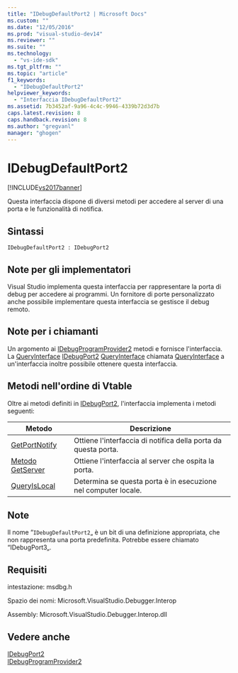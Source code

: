 ```yaml
---
title: "IDebugDefaultPort2 | Microsoft Docs"
ms.custom: ""
ms.date: "12/05/2016"
ms.prod: "visual-studio-dev14"
ms.reviewer: ""
ms.suite: ""
ms.technology: 
  - "vs-ide-sdk"
ms.tgt_pltfrm: ""
ms.topic: "article"
f1_keywords: 
  - "IDebugDefaultPort2"
helpviewer_keywords: 
  - "Interfaccia IDebugDefaultPort2"
ms.assetid: 7b3452af-9a96-4c4c-9946-4339b72d3d7b
caps.latest.revision: 8
caps.handback.revision: 8
ms.author: "gregvanl"
manager: "ghogen"
---
```

# IDebugDefaultPort2
[!INCLUDE[vs2017banner](../../../code-quality/includes/vs2017banner.md)]

Questa interfaccia dispone di diversi metodi per accedere al server di una porta e le funzionalità di notifica.  
  
## Sintassi  
  
```  
IDebugDefaultPort2 : IDebugPort2  
```  
  
## Note per gli implementatori  
 Visual Studio implementa questa interfaccia per rappresentare la porta di debug per accedere ai programmi.  Un fornitore di porte personalizzato anche possibile implementare questa interfaccia se gestisce il debug remoto.  
  
## Note per i chiamanti  
 Un argomento ai [IDebugProgramProvider2](../../../extensibility/debugger/reference/idebugprogramprovider2.md) metodi e fornisce l'interfaccia.  La [QueryInterface](/visual-cpp/atl/queryinterface) [IDebugPort2](../../../extensibility/debugger/reference/idebugport2.md) [QueryInterface](/visual-cpp/atl/queryinterface) chiamata [QueryInterface](/visual-cpp/atl/queryinterface) a un'interfaccia inoltre possibile ottenere questa interfaccia.  
  
## Metodi nell'ordine di Vtable  
 Oltre ai metodi definiti in [IDebugPort2](../../../extensibility/debugger/reference/idebugport2.md), l'interfaccia implementa i metodi seguenti:  
  
|Metodo|Descrizione|  
|------------|-----------------|  
|[GetPortNotify](../Topic/IDebugDefaultPort2::GetPortNotify.md)|Ottiene l'interfaccia di notifica della porta da questa porta.|  
|[Metodo GetServer](../../../extensibility/debugger/reference/idebugdefaultport2-getserver.md)|Ottiene l'interfaccia al server che ospita la porta.|  
|[QueryIsLocal](../../../extensibility/debugger/reference/idebugdefaultport2-queryislocal.md)|Determina se questa porta è in esecuzione nel computer locale.|  
  
## Note  
 Il nome “`IDebugDefaultPort2`„ è un bit di una definizione appropriata, che non rappresenta una porta predefinita.  Potrebbe essere chiamato “IDebugPort3„.  
  
## Requisiti  
 intestazione: msdbg.h  
  
 Spazio dei nomi: Microsoft.VisualStudio.Debugger.Interop  
  
 Assembly: Microsoft.VisualStudio.Debugger.Interop.dll  
  
## Vedere anche  
 [IDebugPort2](../../../extensibility/debugger/reference/idebugport2.md)   
 [IDebugProgramProvider2](../../../extensibility/debugger/reference/idebugprogramprovider2.md)